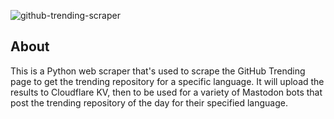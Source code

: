 ![github-trending-scraper](https://github.com/Kyter-com/github-trending-scraper/assets/38516489/e5f1b216-c03e-473a-b39d-f0d426bc7fac)

## About

This is a Python web scraper that's used to scrape the GitHub Trending page to get the trending repository for a specific language.
It will upload the results to Cloudflare KV, then to be used for a variety of Mastodon bots that post the trending repository of the day for their specified language.
